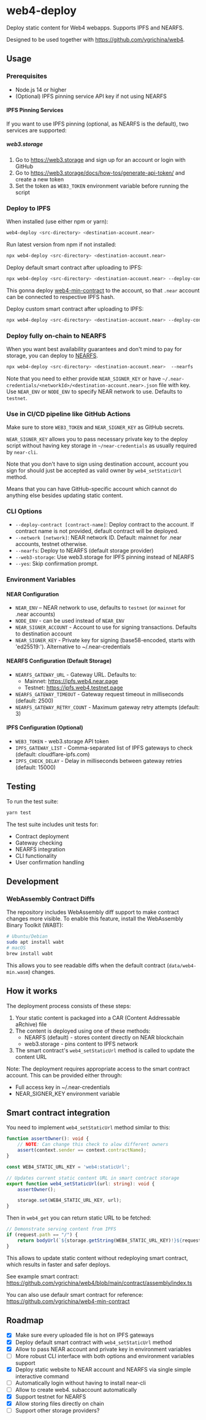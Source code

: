 # web4-deploy

Deploy static content for Web4 webapps. Supports IPFS and NEARFS.

Designed to be used together with https://github.com/vgrichina/web4.

## Usage

### Prerequisites

- Node.js 14 or higher
- (Optional) IPFS pinning service API key if not using NEARFS

#### IPFS Pinning Services

If you want to use IPFS pinning (optional, as NEARFS is the default), two services are supported:

##### web3.storage

1. Go to https://web3.storage and sign up for an account or login with GitHub
2. Go to https://web3.storage/docs/how-tos/generate-api-token/ and create a new token
3. Set the token as `WEB3_TOKEN` environment variable before running the script


### Deploy to IPFS

When installed (use either npm or yarn):

```sh
web4-deploy <src-directory> <destination-account.near>
```

Run latest version from npm if not installed:

```sh
npx web4-deploy <src-directory> <destination-account.near>
```

Deploy default smart contract after uploading to IPFS:

```sh
npx web4-deploy <src-directory> <destination-account.near> --deploy-contract
```

This gonna deploy [web4-min-contract](https://github.com/vgrichina/web4-min-contract) to the account, so that `.near` account can be connected to respective IPFS hash.

Deploy custom smart contract after uploading to IPFS:

```sh
npx web4-deploy <src-directory> <destination-account.near> --deploy-contract path/to/contract.wasm
```

### Deploy fully on-chain to NEARFS

When you want best availability guarantees and don't mind to pay for storage, you can deploy to [NEARFS](https://github.com/vgrichina/nearfs).

```sh
npx web4-deploy <src-directory> <destination-account.near>  --nearfs
```

Note that you need to either provide `NEAR_SIGNER_KEY` or have `~/.near-credentials/<networkId>/<destination-account.near>.json` file with key. Use `NEAR_ENV` or `NODE_ENV` to specify NEAR network to use. Defaults to `testnet`.

### Use in CI/CD pipeline like GitHub Actions

Make sure to store `WEB3_TOKEN` and `NEAR_SIGNER_KEY` as GitHub secrets.

`NEAR_SIGNER_KEY` allows you to pass necessary private key to the deploy script without having key storage in `~/near-credentials` as usually required by `near-cli`.

Note that you don't have to sign using destination account, account you sign for should just be accepted as valid owner by `web4_setStaticUrl` method.

Means that you can have GitHub-specific account which cannot do anything else besides updating static content.

### CLI Options

- `--deploy-contract [contract-name]`: Deploy contract to the account. If contract name is not provided, default contract will be deployed.
- `--network [network]`: NEAR network ID. Default: mainnet for .near accounts, testnet otherwise.
- `--nearfs`: Deploy to NEARFS (default storage provider)
- `--web3-storage`: Use web3.storage for IPFS pinning instead of NEARFS
- `--yes`: Skip confirmation prompt.

### Environment Variables

#### NEAR Configuration
- `NEAR_ENV` – NEAR network to use, defaults to `testnet` (or `mainnet` for .near accounts)
- `NODE_ENV` - can be used instead of `NEAR_ENV`
- `NEAR_SIGNER_ACCOUNT` - Account to use for signing transactions. Defaults to destination account
- `NEAR_SIGNER_KEY` - Private key for signing (base58-encoded, starts with 'ed25519:'). Alternative to ~/.near-credentials

#### NEARFS Configuration (Default Storage)
- `NEARFS_GATEWAY_URL` - Gateway URL. Defaults to:
  - Mainnet: https://ipfs.web4.near.page
  - Testnet: https://ipfs.web4.testnet.page
- `NEARFS_GATEWAY_TIMEOUT` - Gateway request timeout in milliseconds (default: 2500)
- `NEARFS_GATEWAY_RETRY_COUNT` - Maximum gateway retry attempts (default: 3)

#### IPFS Configuration (Optional)
- `WEB3_TOKEN` - web3.storage API token
- `IPFS_GATEWAY_LIST` - Comma-separated list of IPFS gateways to check (default: cloudflare-ipfs.com)
- `IPFS_CHECK_DELAY` - Delay in milliseconds between gateway retries (default: 15000)

## Testing

To run the test suite:

```sh
yarn test
```

The test suite includes unit tests for:
- Contract deployment
- Gateway checking
- NEARFS integration
- CLI functionality
- User confirmation handling

## Development

### WebAssembly Contract Diffs

The repository includes WebAssembly diff support to make contract changes more visible. To enable this feature, install the WebAssembly Binary Toolkit (WABT):

```bash
# Ubuntu/Debian
sudo apt install wabt
# macOS
brew install wabt
```

This allows you to see readable diffs when the default contract (`data/web4-min.wasm`) changes.

## How it works

The deployment process consists of these steps:

1. Your static content is packaged into a CAR (Content Addressable aRchive) file
2. The content is deployed using one of these methods:
   - NEARFS (default) - stores content directly on NEAR blockchain
   - web3.storage - pins content to IPFS network
3. The smart contract's `web4_setStaticUrl` method is called to update the content URL

Note: The deployment requires appropriate access to the smart contract account. This can be provided either through:
- Full access key in ~/.near-credentials
- NEAR_SIGNER_KEY environment variable

## Smart contract integration

You need to implement `web4_setStaticUrl` method similar to this:

```ts
function assertOwner(): void {
    // NOTE: Can change this check to alow different owners
    assert(context.sender == context.contractName);
}

const WEB4_STATIC_URL_KEY = 'web4:staticUrl';

// Updates current static content URL in smart contract storage
export function web4_setStaticUrl(url: string): void {
    assertOwner();

    storage.set(WEB4_STATIC_URL_KEY, url);
}
```

Then in `web4_get` you can return static URL to be fetched:

```ts
// Demonstrate serving content from IPFS
if (request.path == "/") {
    return bodyUrl(`${storage.getString(WEB4_STATIC_URL_KEY)!}${request.path}`);
}

```

This allows to update static content without redeploying smart contract, which results in faster and safer deploys.

See example smart contract: https://github.com/vgrichina/web4/blob/main/contract/assembly/index.ts

You can also use defaulr smart contract for reference: https://github.com/vgrichina/web4-min-contract

## Roadmap

- [x] Make sure every uploaded file is hot on IPFS gateways
- [x] Deploy default smart contract with `web4_setStaticUrl` method
- [x] Allow to pass NEAR account and private key in environment variables
- [ ] More robust CLI interface with both options and environment variables support
- [x] Deploy static website to NEAR account and NEARFS via single simple interactive command
- [ ] Automatically login without having to install near-cli
- [ ] Allow to create web4. subaccount automatically
- [x] Support testnet for NEARFS
- [x] Allow storing files directly on chain
- [ ] Support other storage providers?
